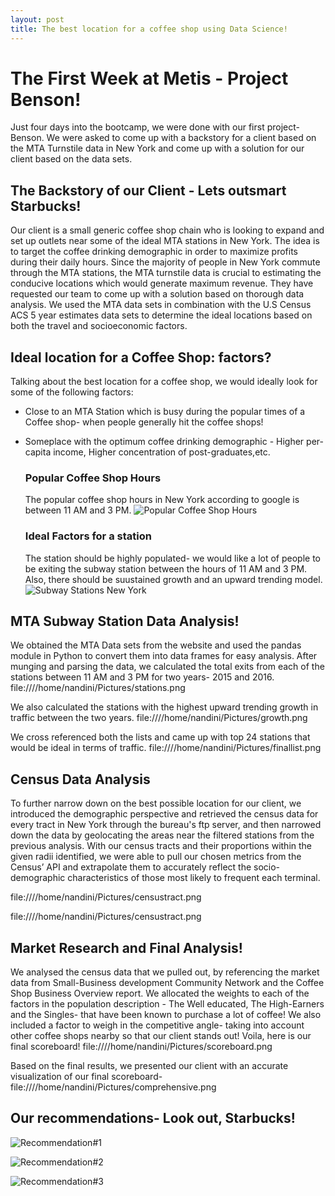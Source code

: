 ```yaml
---
layout: post
title: The best location for a coffee shop using Data Science!
---
```

# The First Week at Metis - Project Benson!
Just four days into the bootcamp, we were done with our first project- Benson. We were asked to come up with a backstory for a client based on the MTA Turnstile data in New York and come up with a solution for our client based on the data sets.

## The Backstory of our Client - Lets outsmart Starbucks!
Our client is a small generic coffee shop chain who is looking to expand and set up outlets near some of the ideal MTA stations in New York.  The idea is to target the coffee drinking demographic in order to maximize profits during their daily hours. Since the majority of people in New York commute through the MTA stations, the MTA turnstile data is crucial to estimating the conducive locations which would generate maximum revenue. They have requested our team to come up with a solution based on thorough data analysis.
We used the MTA data sets in combination with the U.S Census ACS 5 year estimates data sets to determine the ideal locations based on both the travel and socioeconomic factors.

## Ideal location for a Coffee Shop: factors?
Talking about the best location for a coffee shop, we would ideally look for some of the following factors:
* Close to an MTA Station which is busy during the popular times of a Coffee shop- when people generally hit the coffee shops!
* Someplace with the optimum coffee drinking demographic - Higher per-capita income, Higher concentration of post-graduates,etc.

  ### Popular Coffee Shop Hours 
  The popular coffee shop hours in New York according to google is between 11 AM and 3 PM.
  ![Popular Coffee Shop Hours](http://www.cultureespresso.com/wp-content/uploads/2013/04/CE-overhead-web.jpg)
  
  ### Ideal Factors for a station
  The station should be highly populated- we would like a lot of people to be exiting the subway station between the hours of 11   AM and 3 PM. Also, there should be suustained growth and an upward trending model.
  ![Subway Stations New York](http://assets.nydailynews.com/polopoly_fs/1.1983020.1413985703!/img/httpImage/image.jpg_gen/derivatives/article_750/78939199.jpg)
 
 ## MTA Subway Station Data Analysis!
 We obtained the MTA Data sets from the website and used the pandas module in Python to convert them into data frames for easy analysis. After munging and parsing the data, we calculated the total exits from each of the stations between 11 AM and 3 PM for two years- 2015 and 2016. 
 file:////home/nandini/Pictures/stations.png
 
 We also calculated the stations with the highest upward trending growth in traffic between the two years.
 file:////home/nandini/Pictures/growth.png
 
 We cross referenced both the lists and came up with top 24 stations that would be ideal in terms of traffic.
 file:////home/nandini/Pictures/finallist.png
 
 ## Census Data Analysis
 To further narrow down on the best possible location for our client, we introduced the demographic perspective and retrieved the census data for every tract in New York through the bureau's ftp server, and then narrowed down the data by geolocating the areas near the filtered stations from the previous analysis. With our census tracts and their proportions within the given radii identified, we were able to pull our chosen metrics from the Census’ API and extrapolate them to accurately reflect the socio-demographic characteristics of those most likely to frequent each terminal.
 
 file:////home/nandini/Pictures/censustract.png
 
 file:////home/nandini/Pictures/censustract.png
 
 ## Market Research and Final Analysis!
 We analysed the census data that we pulled out, by referencing the market data from Small-Business development Community Network and the Coffee Shop Business Overview report. We allocated the weights to each of the factors in the population description - The Well educated, The High-Earners and the Singles- that have been known to purchase a lot of coffee! We also included a factor to weigh in the competitive angle- taking into account other coffee shops nearby so that our client stands out!
 Voila, here is our final scoreboard!
 file:////home/nandini/Pictures/scoreboard.png
 
 Based on the final results, we presented our client with an accurate visualization of our final scoreboard-
 file:////home/nandini/Pictures/comprehensive.png
 
 
 ## Our recommendations- Look out, Starbucks!
 ![Recommendation#1](https://s-media-cache-ak0.pinimg.com/564x/3a/6a/16/3a6a1689241b0ae920e4f2d0160db57f.jpg)
 
 ![Recommendation#2](http://www.brooklyneagle.com/sites/default/files/styles/free_style/public/pages/bay-ridge-86th-street-subway-elevator.jpg?itok=YDlnIQMF&c=188db6c16fadbb041b6fe9d1f2015ed2)
 
 ![Recommendation#3](http://subwaynut.com/irt/utican3/utican38.jpg)
  





